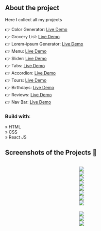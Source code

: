 <h2>About the project</h2>

<p>Here I collect all my projects</p>
👉 Color Generator: <a href='https://zakharlobai-color-generator.vercel.app/' target='_blank' style='margin-top: 20px'>Live Demo</a><br>
👉 Grocery List: <a href='https://zakharlobai-grocery-list.vercel.app/' target='_blank'>Live Demo</a><br>
👉 Lorem-ipsum Generator: <a href='https://zakharlobai-lorem-ipsum-generator.vercel.app/' target='_blank'>Live Demo</a><br>
👉 Menu: <a href='https://zakharlobai-menu.vercel.app/' target='_blank'>Live Demo</a><br>
👉 Slider: <a href='https://zakharlobai-slider.vercel.app/' target='_blank'>Live Demo</a><br>
👉 Tabs: <a href='https://zakharlobai-tabs.vercel.app/' target='_blank'>Live Demo</a><br>
👉 Accordion: <a href='https://zakharlobai-accordion.vercel.app/'>Live Demo</a><br>
👉 Tours: <a href='https://zakharlobai-tours.vercel.app/'>Live Demo</a><br>
👉 Birthdays: <a href='https://zakharlobai-birthday.vercel.app/' target='_blank'>Live Demo</a><br>
👉 Reviews: <a href='https://zakharlobai-reviews.vercel.app/' target='_blank'>Live Demo</a><br>
👉 Nav Bar: <a href='https://zakharlobai-navbar.vercel.app/' target='_blank'>Live Demo</a><br>

<h3>Build with:</h3>

» HTML<br>
» CSS<br>
» React JS

<h2>Screenshots of the Projects 📸</h2>
<br>

<div align='center'>
<img src='https://github.com/zakhar-lobai/color-generator/assets/29870526/eac76a13-dd28-4941-9bc5-5fd16fe2fac0'/>
</div>

<div align='center'>
<img src='https://github.com/zakhar-lobai/grocery-list/assets/29870526/6ebe573d-4039-4361-8323-5fe06abdbc99'/>
</div>


<div align='center'>
<img src='https://github.com/zakhar-lobai/lorem-ipsum-generator/assets/29870526/8e3a71f1-633d-4898-be32-b8b76d80d133'/>
</div>

<div align='center'>
<img src='https://github.com/zakhar-lobai/menu/assets/29870526/37f18383-55b2-4256-b913-f6eccad658fd'/>
</div>

<div align='center'>
<img src='https://github.com/zakhar-lobai/projects/assets/29870526/faf1a881-870d-4712-a21c-bfaa371d0540'/>
</div>

<div align='center'>
<img src='https://github.com/zakhar-lobai/projects/assets/29870526/0c8ab831-4b99-4e22-b18a-d2efef5d0233'/>
</div>

<div align='center'>
<img src='https://github.com/zakhar-lobai/accordion/assets/29870526/0e3392a2-6b4c-4e47-82e2-6fed136a7aac'/>
</div>

<div align='center'>
<img src='https://github.com/zakhar-lobai/pojects/assets/29870526/c1e27cd5-36ed-4b0d-919c-f4b62455d96a'/>
</div>

<div align='center' style="margin-top: 20px;">
<img src='https://github.com/zakhar-lobai/pojects/assets/29870526/18f69237-036c-4b79-a2b1-ebeedded846f'/>
</div>

<div align='center'>
<img src='https://github.com/zakhar-lobai/projects/assets/29870526/515d4f6d-1c34-4264-82a2-3c4fb413ca87'/>
</div>

<div align='center'>
<img src='https://github.com/zakhar-lobai/projects/assets/29870526/491c60ac-9cec-4a6a-9e99-cb7ad807df59'/>
</div>